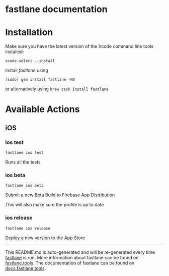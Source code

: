# fastlane documentation

# Installation

Make sure you have the latest version of the Xcode command line tools installed:

```
xcode-select --install
```

Install _fastlane_ using

```
[sudo] gem install fastlane -NV
```

or alternatively using `brew cask install fastlane`

# Available Actions

## iOS

### ios test

```
fastlane ios test
```

Runs all the tests

### ios beta

```
fastlane ios beta
```

Submit a new Beta Build to Firebase App Distribution

This will also make sure the profile is up to date

### ios release

```
fastlane ios release
```

Deploy a new version to the App Store

---

This README.md is auto-generated and will be re-generated every time [fastlane](https://fastlane.tools) is run.
More information about fastlane can be found on [fastlane.tools](https://fastlane.tools).
The documentation of fastlane can be found on [docs.fastlane.tools](https://docs.fastlane.tools).
